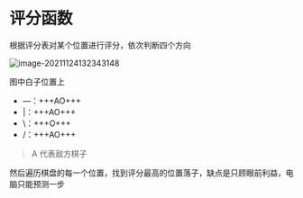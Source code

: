 # 评分函数

根据评分表对某个位置进行评分，依次判断四个方向

![image-20211124132343148](https://ice-berg.coding.net/p/Other/d/imgur/git/raw/master/2021/11/24/202111241324219.png)

图中白子位置上

- —：+++AO+++
- |：+++AO+++
- \：+++O+++
- /：+++AO+++

> A 代表敌方棋子

然后遍历棋盘的每一个位置，找到评分最高的位置落子，缺点是只顾眼前利益，电脑只能预测一步

